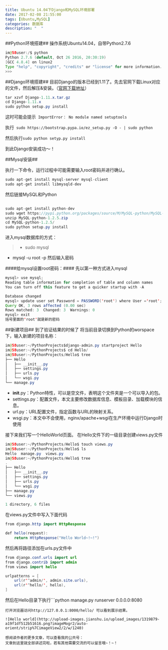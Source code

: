 ```yaml
---
title: Ubuntu 14.04下Django和MySQL环境部署
date: 2017-02-08 21:55:00
tags: [Ubuntu,MySQL]
categories: 数据库
description: "  "
---
```


##Python环境搭建##
操作系统Ubuntu14.04，自带Python2.7.6
```java
im@58user:/$ python
Python 2.7.6 (default, Oct 26 2016, 20:30:19) 
[GCC 4.8.4] on linux2
Type "help", "copyright", "credits" or "license" for more information.
>>> 
```

##Django环境搭建##
目前Django的版本已经到1.11了。先去官网下载Linux对应的文件，然后解压&安装。（[官网下载地址](https://www.djangoproject.com/download/)）

```java
tar xzvf Django-1.11.x.tar.gz
cd Django-1.11.x
sudo python setup.py install
```

这时可能会提示``` ImportError： No module named setuptools```

执行``` sudo https://bootstrap.pypa.io/ez_setup.py -O - | sudo python```

然后执行```sudo python setyp.py install```

到此Django安装成功～！


##Mysql安装##

执行一下命令，运行过程中可能需要输入root密码并进行确认。
```java
sudo apt-get install mysql-server mysql-client
sudo apt-get install libmysqld-dev
```
然后链接MySQL和Python
```java
	
sudo apt-get install python-dev
sudo wget https://pypi.python.org/packages/source/M/MySQL-python/MySQL-python-1.2.5.zip
unzip MySQL-python-1.2.5.zip
cd MySQL-python-1.2.5/
sudo python setup.py install
```
进入mysql数据库的方式：
> * sudo mysql
* mysql -u root -p 
然后输入密码

####给mysql设置root密码：####
先以第一种方式进入mysql
```java
mysql> use mysql;
Reading table information for completion of table and column names
You can turn off this feature to get a quicker startup with -A

Database changed
mysql> update user set Password = PASSWORD('root') where User ='root';
Query OK, 3 rows affected (0.00 sec)
Rows matched: 3  Changed: 3  Warnings: 0
mysql> exit
括号里面的'root'就是新的密码
```


##新建项目## 
到了验证结果的时候了
将当前目录切换到Python的worspace下，输入新建的项目名称：
```java
im@58user:~/PythonProjects$django-admin.py startproject Hello
im@58user:~/PythonProjects$ cd Hello/
im@58user:~/PythonProjects/Hello$ tree
├── Hello
│   ├── __init__.py
│   ├── settings.py
│   ├── urls.py
│   └── wsgi.py
└── manage.py
```
* __init__.py：Python特性，可以是空文件，表明这个文件夹是一个可以导入的包。
* settings.py：配置文件，本文主要修改数据库信息、模板目录、加载模块的信息。
* url.py：URL配置文件，指定函数与URL的映射关系。
* wsgi.py：本文中不会使用，nginx/apache+wsgi在生产环境中运行Django时使用

接下来我们写一个HelloWorld页面。
在Hello文件下的一级目录创建views.py文件
```java
im@58user:~/PythonProjects/Hello$ touch views.py
im@58user:~/PythonProjects/Hello$ ls
Hello  manage.py  views.py
im@58user:~/PythonProjects/Hello$ tree
.
├── Hello
│   ├── __init__.py
│   ├── settings.py
│   ├── urls.py
│   └── wsgi.py
├── manage.py
└── views.py

1 directory, 6 files
```
在views.py文件中写入下面代码
```java
from django.http import HttpResponse

def hello(request):
	return HttpResponse("Hello World~!~!")
```

然后再将路径添加在urls.py文件中
```java
from django.conf.urls import url
from django.contrib import admin
from views import hello

urlpatterns = [
    url(r'^admin/', admin.site.urls),
    url(r'^hello/', hello),
]
```
然后在Hello目录下执行```python manage.py runserver 0.0.0.0:8080
```启动服务器
打开浏览器访问http://127.0.0.1:8000/hello/ 可以看到展示结果。

![Hello world](http://upload-images.jianshu.io/upload_images/1319879-a19f1df512b51616.png?imageMogr2/auto-orient/strip%7CimageView2/2/w/1240)

想阅读作者的更多文章，可以查看我的公共号：
文章到这里就全部讲述完啦，若有其他需要交流的可以留言哦~！~！